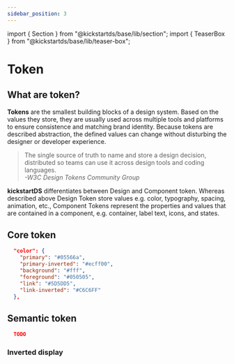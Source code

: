 ```yaml
---
sidebar_position: 3
---
```


import { Section } from "@kickstartds/base/lib/section";
import { TeaserBox } from "@kickstartds/base/lib/teaser-box";

# Token

## What are token?

**Tokens** are the smallest building blocks of a design system. Based on the values they store, they are usually used across multiple tools and platforms to ensure consistence and matching brand identity. Because tokens are described abstraction, the defined values can change without disturbing the designer or developer experience.

> The single source of truth to name and store a design decision, distributed so teams can use it across design tools and coding languages.  
> _-W3C Design Tokens Community Group_

**kickstartDS** differentiates between Design and Component token. Whereas described above Design Token store values e.g. color, typography, spacing, animation, etc., Component Tokens represent the properties and values that are contained in a component, e.g. container, label text, icons, and states.

<Section spaceBefore="none" spaceAfter="none" width="full">
  <TeaserBox
    link={{
      size: 'small',
      href: '/docs/basics/tokens/design-token',
      label: "Explore Design token",
      variant: "outline",
    }}
    text="encode your main brand identity, including colors, fonts and typography. "
    topic="Design tokens"
  />
  <TeaserBox
    link={{
      size: 'small',
      href: '/docs/basics/tokens/component-tokens/',
      label: "Why do I need these?",
      variant: "outline",
    }}
    text="TODO"
    topic="Component tokens"
  />
</Section>

## Core token

```json title="token-primitives.json"
  "color": {
    "primary": "#05566a",
    "primary-inverted": "#ecff00",
    "background": "#fff",
    "foreground": "#050505",
    "link": "#5D5DD5",
    "link-inverted": "#C6C6FF"
  },
```

## Semantic token

```json title="token-primitives.json"
  TODO
```

### Inverted display
